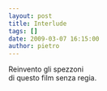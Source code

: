 ```yaml
---
layout: post
title: Interlude
tags: []
date: 2009-03-07 16:15:00
author: pietro
---
```

Reinvento gli spezzoni<br/>di questo film senza regia.
